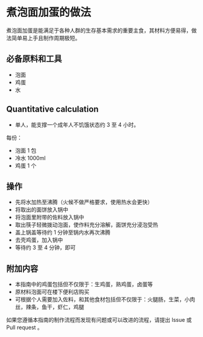 # 煮泡面加蛋的做法

煮泡面加蛋是能满足于各种人群的生存基本需求的重要主食，其材料方便易得，做法简单易上手且制作周期极短。

## 必备原料和工具

- 泡面
- 鸡蛋
- 水

## Quantitative calculation

- 单人，能支撑一个成年人不饥饿状态约 3 至 4 小时。

每份：

- 泡面 1 包
- 冷水 1000ml
- 鸡蛋 1 个

## 操作

- 先将水加热至沸腾（火候不做严格要求，使用热水会更快）
- 将取出的面饼放入锅中
- 将泡面里附带的佐料放入锅中
- 取出筷子轻微拨动泡面，使作料充分溶解，面饼充分浸泡受热
- 盖上锅盖等待约 1 分钟至锅内水再次沸腾
- 去壳鸡蛋，加入锅中
- 等待约 3 至 4 分钟，即可

## 附加内容

- 本指南中的鸡蛋包括但不仅限于：生鸡蛋，熟鸡蛋，卤蛋等
- 原材料泡面可在楼下便利店购买
- 可根据个人需要加入佐料，和其他食材包括但不仅限于：火腿肠，生菜，小肉丝，辣条，鱼干，虾仁，鸡腿

如果您遵循本指南的制作流程而发现有问题或可以改进的流程，请提出 Issue 或 Pull request 。
